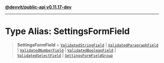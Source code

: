 [**@devvit/public-api v0.11.17-dev**](../README.md)

---

# Type Alias: SettingsFormField

> **SettingsFormField** = [`ValidatedStringField`](ValidatedStringField.md) \| [`ValidatedParagraphField`](ValidatedParagraphField.md) \| [`ValidatedNumberField`](ValidatedNumberField.md) \| [`ValidatedBooleanField`](ValidatedBooleanField.md) \| [`ValidatedSelectField`](ValidatedSelectField.md) \| [`SettingsFormFieldGroup`](SettingsFormFieldGroup.md)
